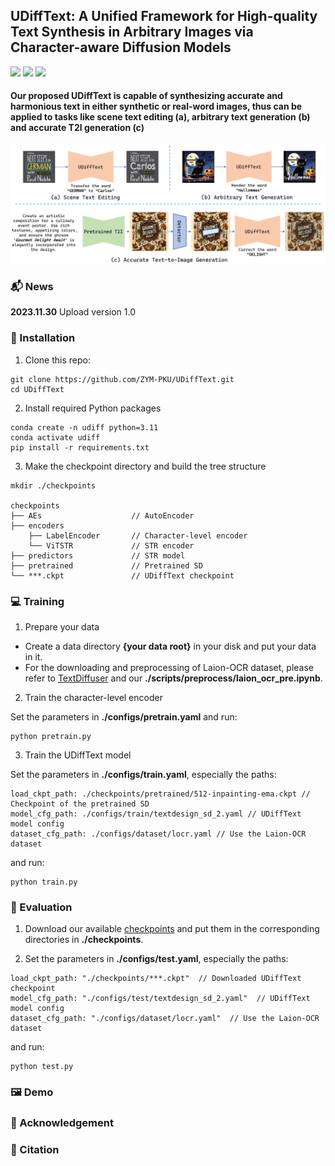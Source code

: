 ## UDiffText: A Unified Framework for High-quality Text Synthesis in Arbitrary Images via Character-aware Diffusion Models

<a href='https://arxiv.org/pdf/******'><img src='https://img.shields.io/badge/Arxiv-******-DF826C'></a> 
<a href='https://github.com/ZYM-PKU/UDiffText'><img src='https://img.shields.io/badge/Code-UDiffText-D0F288'></a> 
<a href='https://huggingface.co/spaces/******'><img src='https://img.shields.io/badge/%F0%9F%A4%97%20Hugging%20Face-UDiffText-8ADAB2'></a> 

#### Our proposed UDiffText is capable of synthesizing accurate and harmonious text in either synthetic or real-word images, thus can be applied to tasks like scene text editing (a), arbitrary text generation (b) and accurate T2I generation (c)

![UDiffText Teaser](demo/teaser.png)

### 📬 News

**2023.11.30** Upload version 1.0

### 🔨 Installation

1. Clone this repo: 
```
git clone https://github.com/ZYM-PKU/UDiffText.git
cd UDiffText
```

2. Install required Python packages

```
conda create -n udiff python=3.11
conda activate udiff
pip install -r requirements.txt
```

3. Make the checkpoint directory and build the tree structure

```
mkdir ./checkpoints

checkpoints
├── AEs                    // AutoEncoder
├── encoders             
    ├── LabelEncoder       // Character-level encoder
    └── ViTSTR             // STR encoder
├── predictors             // STR model
├── pretrained             // Pretrained SD
└── ***.ckpt               // UDiffText checkpoint
```

### 💻 Training

1. Prepare your data

- Create a data directory **{your data root}** in your disk and put your data in it.
- For the downloading and preprocessing of Laion-OCR dataset, please refer to [TextDiffuser](https://github.com/microsoft/unilm/tree/master/textdiffuser) and our **./scripts/preprocess/laion_ocr_pre.ipynb**.

2. Train the character-level encoder

Set the parameters in **./configs/pretrain.yaml** and run:

```
python pretrain.py
```

3. Train the UDiffText model

Set the parameters in **./configs/train.yaml**, especially the paths:

```
load_ckpt_path: ./checkpoints/pretrained/512-inpainting-ema.ckpt // Checkpoint of the pretrained SD
model_cfg_path: ./configs/train/textdesign_sd_2.yaml // UDiffText model config
dataset_cfg_path: ./configs/dataset/locr.yaml // Use the Laion-OCR dataset
```

and run:

```
python train.py
```

### 📏 Evaluation

1. Download our available [checkpoints]() and put them in the corresponding directories in **./checkpoints**.

2. Set the parameters in **./configs/test.yaml**, especially the paths:

```
load_ckpt_path: "./checkpoints/***.ckpt"  // Downloaded UDiffText checkpoint
model_cfg_path: "./configs/test/textdesign_sd_2.yaml"  // UDiffText model config
dataset_cfg_path: "./configs/dataset/locr.yaml"  // Use the Laion-OCR dataset
```

and run:

```
python test.py
```

### 🖼️ Demo


### 🎉 Acknowledgement

### 🪬 Citation